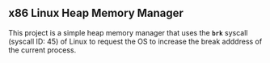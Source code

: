 ## x86 Linux Heap Memory Manager

This project is a simple heap memory manager that uses the **`brk`** syscall (syscall ID: 45) of Linux to request the OS to increase the break adddress of the current process.
